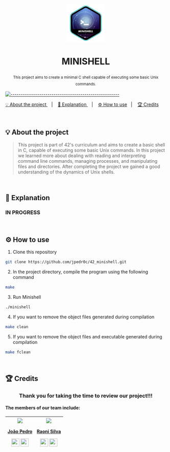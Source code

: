 <p align="center">
<a href="https://github.com/jpedr0c/42_minishell">
<img src="./minishell.png" height="120" width="120">
</a>
</p>
<h1 align=center>
  <strong> MINISHELL </strong>
</h1>

<p align="center">
  <sub> This project aims to create a minimal C shell capable of executing some basic Unix commands.
  <sub>
</p>


[![-----------------------------------------------------](https://raw.githubusercontent.com/andreasbm/readme/master/assets/lines/rainbow.png)](#table-of-contents)

<p align="center">
  <a href="#About"> 💡 About the project </a>&nbsp;&nbsp;&nbsp;|&nbsp;&nbsp;&nbsp;
  <a href="#Explanation"> 📝 Explanation </a>&nbsp;&nbsp;&nbsp;|&nbsp;&nbsp;&nbsp;
  <a href="#HowUse"> ⚙️ How to use</a>&nbsp;&nbsp;&nbsp;|&nbsp;&nbsp;&nbsp;
  <a href="#Credits"> 🏆 Credits</a>&nbsp;&nbsp;&nbsp;&nbsp;&nbsp;&nbsp;
</p>

<br/>

<a id="About"></a>
## 💡 About the project
> This project is part of 42's curriculum and aims to create a basic shell in C, capable of executing some basic Unix commands. In this project we learned more about dealing with reading and interpreting command line commands, managing processes, and manipulating files and directories. After completing the project we gained a good understanding of the dynamics of Unix shells.

<br/>

<a id="Explanation"></a>
## 📝 Explanation

<h3>IN PROGRESS</h3>

<br/>

<a id="HowUse"></a>
## ⚙️ How to use

1. Clone this repository
```sh
git clone https://github.com/jpedr0c/42_minishell.git
```
2. In the project directory, compile the program using the following command
```sh
make
```
3. Run Minishell
```sh
./minishell
```
4. If you want to remove the object files generated during compilation
```sh
make clean
```
5. If you want to remove the object files and executable generated during compilation
```sh
make fclean
```

<br/>

<a id="Credits"></a>
## 🏆 Credits
<h3 align="center">Thank you for taking the time to review our project!!!</h3>
    
<h4>The members of our team include:</h4>   
<div>
  
| [<img src="https://avatars.githubusercontent.com/u/78514252?v=4" width="120"><br><p align="center"> João Pedro </p>](https://github.com/jpedr0c)[<img src="https://raw.githubusercontent.com/danielcranney/readme-generator/main/public/icons/socials/github-dark.svg" width="25" height="25" />](https://www.github.com/jpedr0c) [<img src="https://raw.githubusercontent.com/danielcranney/readme-generator/main/public/icons/socials/linkedin.svg" width="25" height="25" />](https://www.linkedin.com/in/jpedroc) | [<img src="https://avatars.githubusercontent.com/u/57332018?v=4" width="120"><br><p align="center"> Raoni Silva </p>](https://github.com/raonieqr)[<img src="https://raw.githubusercontent.com/danielcranney/readme-generator/main/public/icons/socials/github-dark.svg" width="25" height="25" />](https://www.github.com/raonieqr) [<img src="https://raw.githubusercontent.com/danielcranney/readme-generator/main/public/icons/socials/linkedin.svg" width="25" height="25" />](https://www.linkedin.com/in/raonieqr/) |
|---|---|
  
</div>
